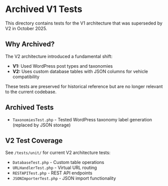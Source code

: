 # Archived V1 Tests

This directory contains tests for the V1 architecture that was superseded by V2 in October 2025.

## Why Archived?

The V2 architecture introduced a fundamental shift:
- **V1:** Used WordPress post types and taxonomies
- **V2:** Uses custom database tables with JSON columns for vehicle compatibility

These tests are preserved for historical reference but are no longer relevant to the current codebase.

## Archived Tests

- `TaxonomiesTest.php` - Tested WordPress taxonomy label generation (replaced by JSON storage)

## V2 Test Coverage

See `/tests/unit/` for current V2 architecture tests:
- `DatabaseTest.php` - Custom table operations
- `URLHandlerTest.php` - Virtual URL routing
- `RESTAPITest.php` - REST API endpoints
- `JSONImporterTest.php` - JSON import functionality
